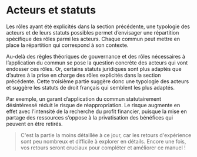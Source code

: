 # Acteurs et statuts

Les rôles ayant été explicités dans la section précédente, une typologie des acteurs et de leurs statuts possibles permet d’envisager une répartition spécifique des rôles parmi les acteurs. Chaque commun peut mettre en place la répartition qui correspond à son contexte.

Au-delà des règles théoriques de gouvernance et des rôles nécessaires à l’application du commun se pose la question concrète des acteurs qui vont endosser ces rôles. Or, certains statuts juridiques sont plus adaptés que d’autres à la prise en charge des rôles explicités dans la section précédente. Cette troisième partie suggère donc une typologie des acteurs et suggère les statuts de droit français qui semblent les plus adaptés.

Par exemple, un garant d’application du commun statutairement désintéressé réduit le risque de réappropriation. Le risque augmente en effet avec l’intensité de la recherche du profit financier, puisque la mise en partage des ressources s’oppose à la privatisation des bénéfices qui peuvent en être retirés.

> C'est la partie la moins détaillée à ce jour, car les retours d'expérience sont peu nombreux et difficile à explorer en détails. Encore une fois, vos retours seront cruciaux pour compléter et améliorer ce manuel !
